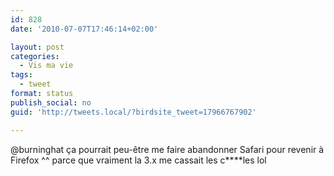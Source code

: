 ```yaml
---
id: 828
date: '2010-07-07T17:46:14+02:00'

layout: post
categories:
  - Vis ma vie
tags:
  - tweet
format: status
publish_social: no
guid: 'http://tweets.local/?birdsite_tweet=17966767902'

---
```


@burninghat ça pourrait peu-être me faire abandonner Safari pour revenir à Firefox ^^ parce que vraiment la 3.x me cassait les c\*\*\*\*les lol